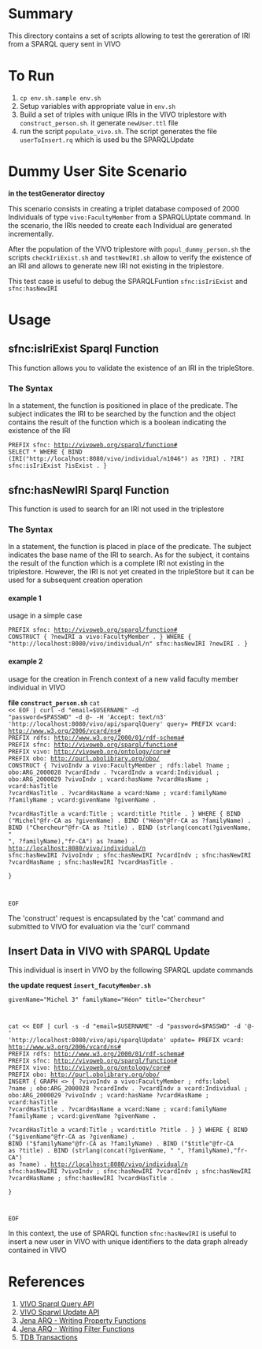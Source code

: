 # Summary
This directory contains a set of scripts allowing to test the gereration of IRI from a SPARQL query sent in VIVO

# To Run
1. `cp env.sh.sample env.sh`
2. Setup variables with appropriate value in `env.sh`
3. Build a set of triples with unique IRIs in the VIVO triplestore with `construct_person.sh`. it generate `newUser.ttl` file
3. run the script `populate_vivo.sh`. The script generates the file  `userToInsert.rq` which is used bu the SPARQLUpdate

# Dummy User Site Scenario
**in the testGenerator directoy**

This scenario consists in creating a triplet database composed of 2000 Individuals of type `vivo:FacultyMember` from a SPARQLUptate command. In the scenario, the IRIs needed to create each Individual are generated incrementally. 

After the population of the VIVO triplestore with `popul_dummy_person.sh` the scripts `checkIriExist.sh` and `testNewIRI.sh` allow to verify the existence of an IRI and allows to generate new IRI not existing in the triplestore.

This test case is useful to debug the SPARQLFuntion `sfnc:isIriExist` and `sfnc:hasNewIRI`

# Usage

## sfnc:isIriExist Sparql Function

This function allows you to validate the existence of an IRI in the tripleStore. 

### The Syntax 

In a statement, the function is positioned in place of the predicate. The subject indicates the IRI to be searched by the function and the object contains the result of the function which is a boolean indicating the existence of the IRI

<code>PREFIX sfnc: <http://vivoweb.org/sparql/function#>
 SELECT * 
 WHERE {
   BIND (IRI("http://localhost:8080/vivo/individual/n1046") as ?IRI) .
   ?IRI sfnc:isIriExist ?isExist .
} </code>


## sfnc:hasNewIRI Sparql Function

This function is used to search for an IRI not used in the triplestore

### The Syntax 

In a statement, the function is placed in place of the predicate. The subject indicates the base name of the IRI to search. As for the subject, it contains the result of the function which is a complete IRI not existing in the triplestore. However, the IRI is not yet created in the tripleStore but it can be used for a subsequent creation operation

#### example 1

usage in a simple case

<code>PREFIX sfnc: <http://vivoweb.org/sparql/function#>
 CONSTRUCT {
    ?newIRI a vivo:FacultyMember .
 } 
 WHERE {
   "http://localhost:8080/vivo/individual/n" sfnc:hasNewIRI ?newIRI .
} </code>

#### example 2 

usage for the creation in French context of a new valid faculty member individual in VIVO

**file `construct_person.sh`**
<code>cat << EOF | curl -d "email=$USERNAME" -d "password=$PASSWD" -d @-  -H 'Accept: text/n3' 'http://localhost:8080/vivo/api/sparqlQuery'
query=
PREFIX vcard: <http://www.w3.org/2006/vcard/ns#> 
PREFIX rdfs: <http://www.w3.org/2000/01/rdf-schema#> 
PREFIX sfnc: <http://vivoweb.org/sparql/function#> 
PREFIX vivo: <http://vivoweb.org/ontology/core#> 
PREFIX obo: <http://purl.obolibrary.org/obo/> 
CONSTRUCT  { 
?vivoIndv a vivo:FacultyMember ; 
     rdfs:label ?name ; 
     obo:ARG_2000028  ?vcardIndv . 
?vcardIndv a vcard:Individual ; 
     obo:ARG_2000029 ?vivoIndv ; 
     vcard:hasName ?vcardHasName  ; 
     vcard:hasTitle ?vcardHasTitle . 
?vcardHasName a vcard:Name ; 
     vcard:familyName ?familyName ; 
     vcard:givenName ?givenName .     
?vcardHasTitle a vcard:Title ; 
     vcard:title  ?title . 
  }  WHERE { 
    BIND ("Michel"@fr-CA as ?givenName) . 
    BIND ("Héon"@fr-CA as ?familyName) . 
    BIND ("Chercheur"@fr-CA as ?title) . 
    BIND (strlang(concat(?givenName, " ", ?familyName),"fr-CA") as ?name) . 
    <http://localhost:8080/vivo/individual/n> sfnc:hasNewIRI ?vivoIndv ; 
        sfnc:hasNewIRI ?vcardIndv ; 
        sfnc:hasNewIRI ?vcardHasName ; 
        sfnc:hasNewIRI ?vcardHasTitle .   
} 

EOF </code>

The 'construct' request is encapsulated by the 'cat' command and submitted to VIVO for evaluation via the 'curl' command

## Insert Data in VIVO with SPARQL Update

This individual is insert in VIVO by the following SPARQL update commands

**the update request `insert_facutyMember.sh`**

<code>givenName="Michel 3"
familyName="Héon"
title="Chercheur"

cat << EOF | curl -s -d "email=$USERNAME" -d "password=$PASSWD" -d '@-' 'http://localhost:8080/vivo/api/sparqlUpdate'
update=
PREFIX vcard: <http://www.w3.org/2006/vcard/ns#> 
PREFIX rdfs: <http://www.w3.org/2000/01/rdf-schema#> 
PREFIX sfnc: <http://vivoweb.org/sparql/function#> 
PREFIX vivo: <http://vivoweb.org/ontology/core#> 
PREFIX obo: <http://purl.obolibrary.org/obo/> 
INSERT {
   GRAPH <> {
        ?vivoIndv a vivo:FacultyMember ; 
             rdfs:label ?name ; 
             obo:ARG_2000028  ?vcardIndv . 
        ?vcardIndv a vcard:Individual ; 
             obo:ARG_2000029 ?vivoIndv ; 
             vcard:hasName ?vcardHasName  ; 
             vcard:hasTitle ?vcardHasTitle . 
        ?vcardHasName a vcard:Name ; 
             vcard:familyName ?familyName ; 
             vcard:givenName ?givenName .     
        ?vcardHasTitle a vcard:Title ; 
             vcard:title  ?title . 
    } 
} WHERE { 
    BIND ("$givenName"@fr-CA as ?givenName) . 
    BIND ("$familyName"@fr-CA as ?familyName) . 
    BIND ("$title"@fr-CA as ?title) . 
    BIND (strlang(concat(?givenName, " ", ?familyName),"fr-CA") as ?name) . 
    <http://localhost:8080/vivo/individual/n> sfnc:hasNewIRI ?vivoIndv ; 
        sfnc:hasNewIRI ?vcardIndv ; 
        sfnc:hasNewIRI ?vcardHasName ; 
        sfnc:hasNewIRI ?vcardHasTitle .   
} 

EOF
</code>

In this context, the use of SPARQL function `sfnc:hasNewIRI` is useful to insert a new user in VIVO with unique identifiers to the data graph already contained in VIVO

# References
1. [VIVO Sparql Query API](https://wiki.lyrasis.org/display/VIVODOC111x/SPARQL+Query+API)  
2. [VIVO Sparwl Update API](https://wiki.lyrasis.org/display/VIVODOC111x/SPARQL+Update+API)
3. [Jena ARQ - Writing Property Functions](https://jena.apache.org/documentation/query/writing_propfuncs.html)
4. [Jena ARQ - Writing Filter Functions](https://jena.apache.org/documentation/query/writing_functions.html)
5. [TDB Transactions](https://jena.apache.org/documentation/tdb/tdb_transactions.html)

